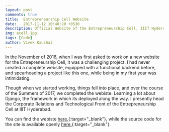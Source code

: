 ```yaml
---
layout: post
comments: true
title:  Entrepreneurship Cell Website
date:   2017-11-12 10:40:20 +0530
description: Official Website of the Entrepreneurship Cell, IIIT Hyderabad
img: ecell.jpg
tags: [Code]
author: Vivek Kaushal
---
```

In the November of 2016, when I was first asked to work on a new website for the Entrepreneurship Cell, it was a challenging project. I had never created a complete website, equipped with a functional backend before, and spearheading a project like this one, while being in my first year was intimidating.

Though when we started working, things fell into place, and over the course of the Summers of 2017, we completed the webiste. Learning a lot about Django, the framework in which its deployed along the way. I presently head the Corporate Relations and Technological Front of the Entrepreneurship Cell at IIIT Hyderabad.

You can find the webiste [here.][website]{:target="_blank"}, while the source code for the site is available openly [here.][github]{:target="_blank"}.

[website]: https://ecell.iiit.ac.in
[github]: https://github.com/gokulbnr/E-Cell-Website


<!-- Declaring images
![Yosh Ginsu]({{site.baseurl}}/assets/img/yosh-ginsu.jpg) -->
